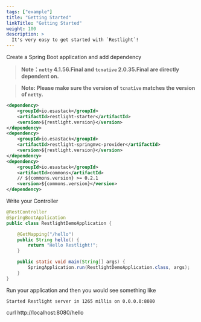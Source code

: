 ```yaml
---
tags: ["example"]
title: "Getting Started"
linkTitle: "Getting Started"
weight: 100
description: >
  It's very easy to get started with `Restlight`!
---
```

Create a Spring Boot application and add dependency

> **Note：`netty` 4.1.56.Final and `tcnative` 2.0.35.Final are directly dependent on.**

> **Note: Please make sure the version of `tcnative` matches the version of `netty`.**


```xml
<dependency>
    <groupId>io.esastack</groupId>
    <artifactId>restlight-starter</artifactId>
    <version>${restlight.version}</version>
</dependency>
<dependency>
    <groupId>io.esastack</groupId>
    <artifactId>restlight-springmvc-provider</artifactId>
    <version>${restlight.version}</version>
</dependency>
<dependency>
    <groupId>io.esastack</groupId>
    <artifactId>commons</artifactId>
    // ${commons.version} >= 0.2.1
    <version>${commons.version}</version>
</dependency>
```

Write your Controller

```java
@RestController
@SpringBootApplication
public class RestlightDemoApplication {

    @GetMapping("/hello")
    public String hello() {
        return "Hello Restlight!";
    }

    public static void main(String[] args) {
        SpringApplication.run(RestlightDemoApplication.class, args);
    }
}
```

Run your application and then you would see something like

```
Started Restlight server in 1265 millis on 0.0.0.0:8080
```

curl http://localhost:8080/hello 
